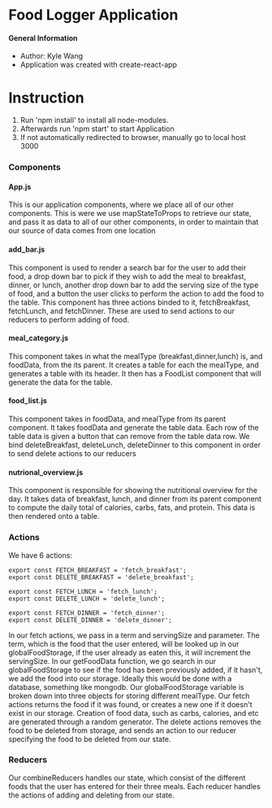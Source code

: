 # Food Logger Application

#### General Information
- Author: Kyle Wang
- Application was created with create-react-app

# Instruction
1) Run 'npm install' to install all node-modules.
2) Afterwards run 'npm start' to start Application
3) If not automatically redirected to browser, manually go to local host 3000

### Components
#### App.js
This is our application components, where we place all of our other components.
This is were we use mapStateToProps to retrieve our state, and pass it as data
to all of our other components, in order to maintain that our source of data
comes from one location

#### add_bar.js
This component is used to render a search bar for the user to add their food,
a drop down bar to pick if they wish to add the meal to breakfast, dinner,
or lunch, another drop down bar to add the serving size of the type of food,
and a button the user clicks to perform the action to add the food to the table.
This component has three actions binded to it, fetchBreakfast, fetchLunch, and
fetchDinner. These are used to send actions to our reducers to perform adding of
food.

#### meal_category.js
This component takes in what the mealType (breakfast,dinner,lunch) is, and
foodData, from the its parent. It creates a table for each the mealType, and
generates a table with its header. It then has a FoodList component that will
generate the data for the table.

#### food_list.js
This component takes in foodData, and mealType from its parent component. It
takes foodData and generate the table data. Each row of the table data is given
a button that can remove from the table data row. We bind deleteBreakfast,
deleteLunch, deleteDinner to this component in order to send delete actions to
our reducers

#### nutrional_overview.js
This component is responsible for showing the nutritional overview for the day.
It takes data of breakfast, lunch, and dinner from its parent component
to compute the daily total of calories, carbs, fats, and protein. This data is
then rendered onto a table.

### Actions
We have 6 actions:
```
export const FETCH_BREAKFAST = 'fetch_breakfast';
export const DELETE_BREAKFAST = 'delete_breakfast';

export const FETCH_LUNCH = 'fetch_lunch';
export const DELETE_LUNCH = 'delete_lunch';

export const FETCH_DINNER = 'fetch_dinner';
export const DELETE_DINNER = 'delete_dinner';
```
In our fetch actions, we pass in a term and servingSize and parameter. The term,
which is the food that the user entered, will be looked up in our
globalFoodStorage, if the user already as eaten this, it will increment the
servingSize. In our getFoodData function, we go search in our globalFoodStorage
to see if the food has been previously added, if it hasn't, we add the food into
our storage. Ideally this would be done with a database, something like mongodb.
Our globalFoodStorage variable is broken down into three objects for storing
different mealType. Our fetch actions returns the food if it was found, or
creates a new one if it doesn't exist in our storage. Creation of food data,
such as carbs, calories, and etc are generated through a random generator.
The delete actions removes the food to be deleted from storage, and sends an
action to our reducer specifying the food to be deleted from our state.

### Reducers
Our combineReducers handles our state, which consist of the different foods that
the user has entered for their three meals. Each reducer handles the actions of
adding and deleting from our state.
